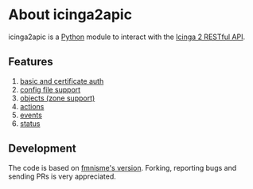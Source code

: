 # <a id="about-icinga2"></a> About icinga2apic

icinga2apic is a [Python](http://www.python.org) module to interact with the [Icinga 2 RESTful API](http://docs.icinga.org/icinga2/latest/doc/module/icinga2/chapter/icinga2-api).

## <a id="features"></a> Features

1. [basic and certificate auth](2-authentication.md)
1. [config file support](2-authentication.md#-config-file)
1. [objects (zone support)](3-objects.md)
1. [actions](4-actions.md)
1. [events](5-events.md)
1. [status](6-status.md)

## <a id="development-info"></a> Development

The code is based on [fmnisme's version](https://github.com/fmnisme/python-icinga2api). Forking, reporting bugs and sending PRs is very appreciated.
